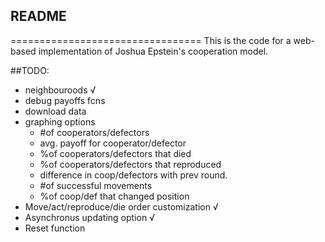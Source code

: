 ## README
=================================
This is the code for a web-based implementation 
of Joshua Epstein's cooperation model. 


##TODO:
- neighbouroods √
- debug payoffs fcns
- download data
- graphing options
	- #of cooperators/defectors
	- avg. payoff for cooperator/defector
	- %of cooperators/defectors that died
	- %of cooperators/defectors that reproduced
	- difference in coop/defectors with prev round.
	- #of successful movements
	- %of coop/def that changed position
- Move/act/reproduce/die order customization √
- Asynchronus updating option √
- Reset function